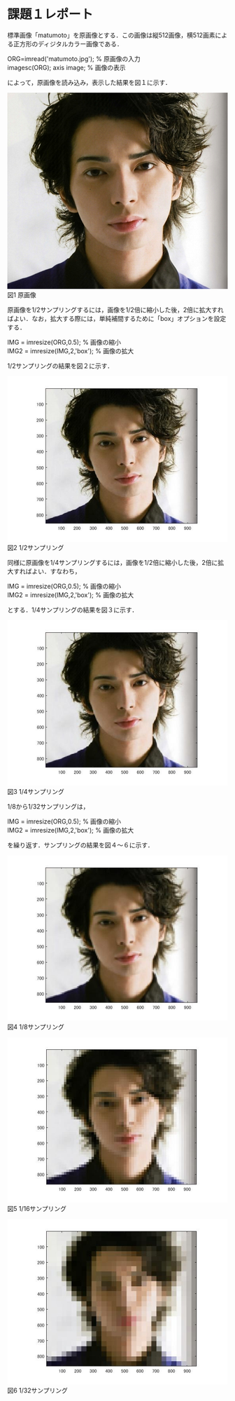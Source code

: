 # 課題１レポート 
標準画像「matumoto」を原画像とする．この画像は縦512画像，横512画素による正方形のディジタルカラー画像である． 

 ORG=imread('matumoto.jpg'); % 原画像の入力   
 imagesc(ORG); axis image; % 画像の表示 
 
 
 によって，原画像を読み込み，表示した結果を図１に示す． 
 
 
 ![原画像](https://github.com/masamisakurai/lecture_image_processing/blob/master/matumoto.jpg)
 図1 原画像 
 
 
 原画像を1/2サンプリングするには，画像を1/2倍に縮小した後，2倍に拡大すればよい．なお，拡大する際には，単純補間するために「box」オプションを設定する． 
 
 
 IMG = imresize(ORG,0.5); % 画像の縮小   
 IMG2 = imresize(IMG,2,'box'); % 画像の拡大 
 
 
 1/2サンプリングの結果を図２に示す． 
 
 
 ![原画像](https://github.com/masamisakurai/lecture_image_processing/blob/master/kadai1-2.jpg)   
 図2 1/2サンプリング 
 
 
 同様に原画像を1/4サンプリングするには，画像を1/2倍に縮小した後，2倍に拡大すればよい．すなわち， 
 
 IMG = imresize(ORG,0.5); % 画像の縮小   
 IMG2 = imresize(IMG,2,'box'); % 画像の拡大 
 
 
 とする．1/4サンプリングの結果を図３に示す． 
 
 
 ![原画像](https://github.com/masamisakurai/lecture_image_processing/blob/master/kadai1-3.jpg)   
 図3 1/4サンプリング 
 
 
 1/8から1/32サンプリングは， 
 
 
 IMG = imresize(ORG,0.5); % 画像の縮小   
 IMG2 = imresize(IMG,2,'box'); % 画像の拡大 
 
 
 を繰り返す．サンプリングの結果を図４～６に示す． 
 
 ![原画像](https://github.com/masamisakurai/lecture_image_processing/blob/master/kadai1-4.jpg)   
 図4 1/8サンプリング 
 
 
 ![原画像](https://github.com/masamisakurai/lecture_image_processing/blob/master/kadai1-5.jpg)   
 図5 1/16サンプリング 
 
 
 ![原画像](https://github.com/masamisakurai/lecture_image_processing/blob/master/kadai1-6.jpg)   
 図6 1/32サンプリング 
